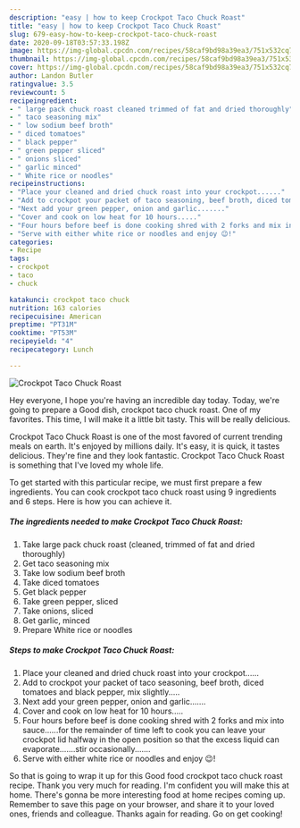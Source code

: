 ```yaml
---
description: "easy | how to keep Crockpot Taco Chuck Roast"
title: "easy | how to keep Crockpot Taco Chuck Roast"
slug: 679-easy-how-to-keep-crockpot-taco-chuck-roast
date: 2020-09-18T03:57:33.198Z
image: https://img-global.cpcdn.com/recipes/58caf9bd98a39ea3/751x532cq70/crockpot-taco-chuck-roast-recipe-main-photo.jpg
thumbnail: https://img-global.cpcdn.com/recipes/58caf9bd98a39ea3/751x532cq70/crockpot-taco-chuck-roast-recipe-main-photo.jpg
cover: https://img-global.cpcdn.com/recipes/58caf9bd98a39ea3/751x532cq70/crockpot-taco-chuck-roast-recipe-main-photo.jpg
author: Landon Butler
ratingvalue: 3.5
reviewcount: 5
recipeingredient:
- " large pack chuck roast cleaned trimmed of fat and dried thoroughly"
- " taco seasoning mix"
- " low sodium beef broth"
- " diced tomatoes"
- " black pepper"
- " green pepper sliced"
- " onions sliced"
- " garlic minced"
- " White rice or noodles"
recipeinstructions:
- "Place your cleaned and dried chuck roast into your crockpot......"
- "Add to crockpot your packet of taco seasoning, beef broth, diced tomatoes and black pepper, mix slightly....."
- "Next add your green pepper, onion and garlic......."
- "Cover and cook on low heat for 10 hours....."
- "Four hours before beef is done cooking shred with 2 forks and mix into sauce......for the remainder of time left to cook you can leave your crockpot lid halfway in the open position so that the excess liquid can evaporate.......stir occasionally......."
- "Serve with either white rice or noodles and enjoy 😉!"
categories:
- Recipe
tags:
- crockpot
- taco
- chuck

katakunci: crockpot taco chuck 
nutrition: 163 calories
recipecuisine: American
preptime: "PT31M"
cooktime: "PT53M"
recipeyield: "4"
recipecategory: Lunch

---
```



![Crockpot Taco Chuck Roast](https://img-global.cpcdn.com/recipes/58caf9bd98a39ea3/751x532cq70/crockpot-taco-chuck-roast-recipe-main-photo.jpg)

Hey everyone, I hope you're having an incredible day today. Today, we're going to prepare a Good dish, crockpot taco chuck roast. One of my favorites. This time, I will make it a little bit tasty. This will be really delicious.



Crockpot Taco Chuck Roast is one of the most favored of current trending meals on earth. It's enjoyed by millions daily. It's easy, it is quick, it tastes delicious. They're fine and they look fantastic. Crockpot Taco Chuck Roast is something that I've loved my whole life.


To get started with this particular recipe, we must first prepare a few ingredients. You can cook crockpot taco chuck roast using 9 ingredients and 6 steps. Here is how you can achieve it.

<!--inarticleads1-->

##### The ingredients needed to make Crockpot Taco Chuck Roast:

1. Take  large pack chuck roast (cleaned, trimmed of fat and dried thoroughly)
1. Get  taco seasoning mix
1. Take  low sodium beef broth
1. Take  diced tomatoes
1. Get  black pepper
1. Take  green pepper, sliced
1. Take  onions, sliced
1. Get  garlic, minced
1. Prepare  White rice or noodles




<!--inarticleads2-->

##### Steps to make Crockpot Taco Chuck Roast:

1. Place your cleaned and dried chuck roast into your crockpot......
1. Add to crockpot your packet of taco seasoning, beef broth, diced tomatoes and black pepper, mix slightly.....
1. Next add your green pepper, onion and garlic.......
1. Cover and cook on low heat for 10 hours.....
1. Four hours before beef is done cooking shred with 2 forks and mix into sauce......for the remainder of time left to cook you can leave your crockpot lid halfway in the open position so that the excess liquid can evaporate.......stir occasionally.......
1. Serve with either white rice or noodles and enjoy 😉!




So that is going to wrap it up for this Good food crockpot taco chuck roast recipe. Thank you very much for reading. I'm confident you will make this at home. There's gonna be more interesting food at home recipes coming up. Remember to save this page on your browser, and share it to your loved ones, friends and colleague. Thanks again for reading. Go on get cooking!
